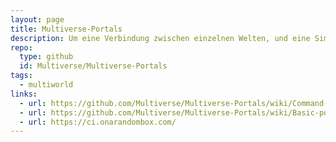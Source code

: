 ```yaml
---
layout: page
title: Multiverse-Portals
description: Um eine Verbindung zwischen einzelnen Welten, und eine Simple Transportmöglichkeit zu ermöglichen wird Multiverse-Portals verwendet.
repo:
  type: github
  id: Multiverse/Multiverse-Portals
tags:
  - multiworld  
links:
  - url: https://github.com/Multiverse/Multiverse-Portals/wiki/Command-Reference#create
  - url: https://github.com/Multiverse/Multiverse-Portals/wiki/Basic-portal-tutorial
  - url: https://ci.onarandombox.com/
---
```

